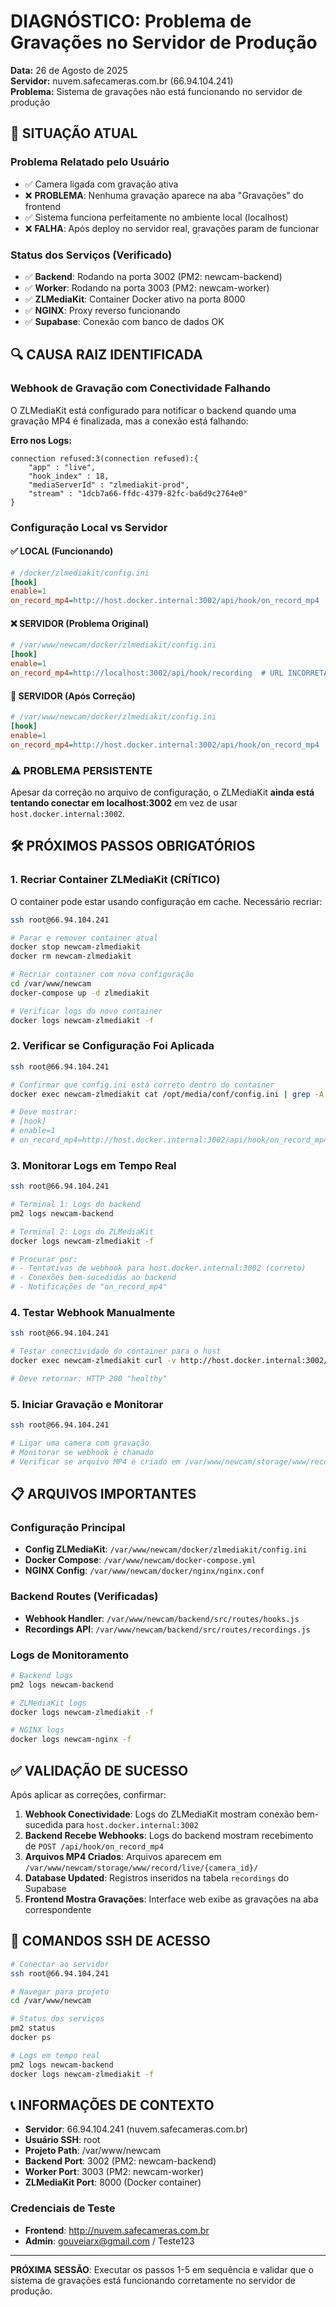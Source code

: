# DIAGNÓSTICO: Problema de Gravações no Servidor de Produção

**Data:** 26 de Agosto de 2025  
**Servidor:** nuvem.safecameras.com.br (66.94.104.241)  
**Problema:** Sistema de gravações não está funcionando no servidor de produção  

## 🚨 **SITUAÇÃO ATUAL**

### Problema Relatado pelo Usuário
- ✅ Camera ligada com gravação ativa
- ❌ **PROBLEMA**: Nenhuma gravação aparece na aba "Gravações" do frontend
- ✅ Sistema funciona perfeitamente no ambiente local (localhost)
- ❌ **FALHA**: Após deploy no servidor real, gravações param de funcionar

### Status dos Serviços (Verificado)
- ✅ **Backend**: Rodando na porta 3002 (PM2: newcam-backend)
- ✅ **Worker**: Rodando na porta 3003 (PM2: newcam-worker)  
- ✅ **ZLMediaKit**: Container Docker ativo na porta 8000
- ✅ **NGINX**: Proxy reverso funcionando
- ✅ **Supabase**: Conexão com banco de dados OK

## 🔍 **CAUSA RAIZ IDENTIFICADA**

### Webhook de Gravação com Conectividade Falhando
O ZLMediaKit está configurado para notificar o backend quando uma gravação MP4 é finalizada, mas a conexão está falhando:

**Erro nos Logs:**
```log
connection refused:3(connection refused):{
    "app" : "live",
    "hook_index" : 18,
    "mediaServerId" : "zlmediakit-prod",
    "stream" : "1dcb7a66-ffdc-4379-82fc-ba6d9c2764e0"
}
```

### Configuração Local vs Servidor

#### ✅ **LOCAL (Funcionando)**
```ini
# /docker/zlmediakit/config.ini
[hook]
enable=1
on_record_mp4=http://host.docker.internal:3002/api/hook/on_record_mp4
```

#### ❌ **SERVIDOR (Problema Original)**
```ini
# /var/www/newcam/docker/zlmediakit/config.ini
[hook]
enable=1
on_record_mp4=http://localhost:3002/api/hook/recording  # URL INCORRETA
```

#### 🔄 **SERVIDOR (Após Correção)**
```ini
# /var/www/newcam/docker/zlmediakit/config.ini  
[hook]
enable=1
on_record_mp4=http://host.docker.internal:3002/api/hook/on_record_mp4  # CORRIGIDO
```

### ⚠️ **PROBLEMA PERSISTENTE**
Apesar da correção no arquivo de configuração, o ZLMediaKit **ainda está tentando conectar em localhost:3002** em vez de usar `host.docker.internal:3002`.

## 🛠️ **PRÓXIMOS PASSOS OBRIGATÓRIOS**

### 1. **Recriar Container ZLMediaKit (CRÍTICO)**
O container pode estar usando configuração em cache. Necessário recriar:

```bash
ssh root@66.94.104.241

# Parar e remover container atual
docker stop newcam-zlmediakit
docker rm newcam-zlmediakit

# Recriar container com nova configuração
cd /var/www/newcam
docker-compose up -d zlmediakit

# Verificar logs do novo container
docker logs newcam-zlmediakit -f
```

### 2. **Verificar se Configuração Foi Aplicada**
```bash
ssh root@66.94.104.241

# Confirmar que config.ini está correto dentro do container
docker exec newcam-zlmediakit cat /opt/media/conf/config.ini | grep -A 5 "\[hook\]"

# Deve mostrar:
# [hook]
# enable=1
# on_record_mp4=http://host.docker.internal:3002/api/hook/on_record_mp4
```

### 3. **Monitorar Logs em Tempo Real**
```bash
ssh root@66.94.104.241

# Terminal 1: Logs do backend
pm2 logs newcam-backend

# Terminal 2: Logs do ZLMediaKit  
docker logs newcam-zlmediakit -f

# Procurar por:
# - Tentativas de webhook para host.docker.internal:3002 (correto)
# - Conexões bem-sucedidas ao backend
# - Notificações de "on_record_mp4"
```

### 4. **Testar Webhook Manualmente**
```bash
ssh root@66.94.104.241

# Testar conectividade do container para o host
docker exec newcam-zlmediakit curl -v http://host.docker.internal:3002/health

# Deve retornar: HTTP 200 "healthy"
```

### 5. **Iniciar Gravação e Monitorar**
```bash
ssh root@66.94.104.241

# Ligar uma camera com gravação
# Monitorar se webhook é chamado
# Verificar se arquivo MP4 é criado em /var/www/newcam/storage/www/record/live/
```

## 📋 **ARQUIVOS IMPORTANTES**

### Configuração Principal
- **Config ZLMediaKit**: `/var/www/newcam/docker/zlmediakit/config.ini`
- **Docker Compose**: `/var/www/newcam/docker-compose.yml`
- **NGINX Config**: `/var/www/newcam/docker/nginx/nginx.conf`

### Backend Routes (Verificadas)
- **Webhook Handler**: `/var/www/newcam/backend/src/routes/hooks.js`
- **Recordings API**: `/var/www/newcam/backend/src/routes/recordings.js`

### Logs de Monitoramento
```bash
# Backend logs
pm2 logs newcam-backend

# ZLMediaKit logs
docker logs newcam-zlmediakit -f

# NGINX logs
docker logs newcam-nginx -f
```

## ✅ **VALIDAÇÃO DE SUCESSO**

Após aplicar as correções, confirmar:

1. **Webhook Conectividade**: Logs do ZLMediaKit mostram conexão bem-sucedida para `host.docker.internal:3002`
2. **Backend Recebe Webhooks**: Logs do backend mostram recebimento de `POST /api/hook/on_record_mp4`
3. **Arquivos MP4 Criados**: Arquivos aparecem em `/var/www/newcam/storage/www/record/live/{camera_id}/`
4. **Database Updated**: Registros inseridos na tabela `recordings` do Supabase
5. **Frontend Mostra Gravações**: Interface web exibe as gravações na aba correspondente

## 🚨 **COMANDOS SSH DE ACESSO**

```bash
# Conectar ao servidor
ssh root@66.94.104.241

# Navegar para projeto
cd /var/www/newcam

# Status dos serviços
pm2 status
docker ps

# Logs em tempo real
pm2 logs newcam-backend
docker logs newcam-zlmediakit -f
```

## 📞 **INFORMAÇÕES DE CONTEXTO**

- **Servidor**: 66.94.104.241 (nuvem.safecameras.com.br)
- **Usuário SSH**: root  
- **Projeto Path**: /var/www/newcam
- **Backend Port**: 3002 (PM2: newcam-backend)
- **Worker Port**: 3003 (PM2: newcam-worker)
- **ZLMediaKit Port**: 8000 (Docker container)

### Credenciais de Teste
- **Frontend**: http://nuvem.safecameras.com.br
- **Admin**: gouveiarx@gmail.com / Teste123

---
**PRÓXIMA SESSÃO**: Executar os passos 1-5 em sequência e validar que o sistema de gravações está funcionando corretamente no servidor de produção.